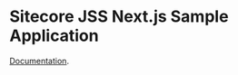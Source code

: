 # Sitecore JSS Next.js Sample Application


[Documentation](https://doc.sitecore.com/xp/en/developers/hd/201/sitecore-headless-development/sitecore-javascript-rendering-sdk--jss--for-next-js.html).
